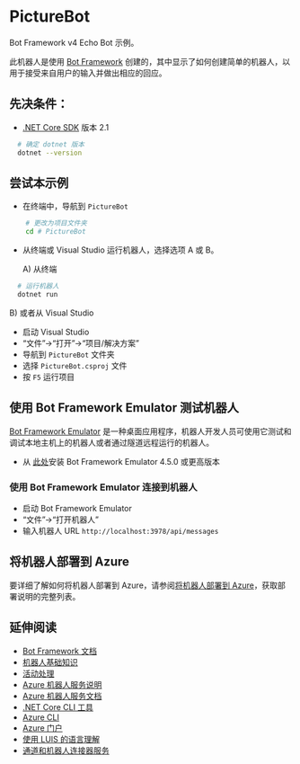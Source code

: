 ﻿# PictureBot

Bot Framework v4 Echo Bot 示例。

此机器人是使用 [Bot Framework](https://dev.botframework.com) 创建的，其中显示了如何创建简单的机器人，以用于接受来自用户的输入并做出相应的回应。

## 先决条件：

- [.NET Core SDK](https://dotnet.microsoft.com/download) 版本 2.1

```bash
  # 确定 dotnet 版本
  dotnet --version
```

## 尝试本示例

- 在终端中，导航到 `PictureBot`

```bash
    # 更改为项目文件夹
    cd # PictureBot
```

- 从终端或 Visual Studio 运行机器人，选择选项 A 或 B。

  A) 从终端

```bash
  # 运行机器人
  dotnet run
```

  B) 或者从 Visual Studio

  - 启动 Visual Studio
  - “文件”->“打开”->“项目/解决方案”
  - 导航到 `PictureBot` 文件夹
  - 选择 `PictureBot.csproj` 文件
  - 按 `F5` 运行项目

## 使用 Bot Framework Emulator 测试机器人

[Bot Framework Emulator](https://github.com/microsoft/botframework-emulator) 是一种桌面应用程序，机器人开发人员可使用它测试和调试本地主机上的机器人或者通过隧道远程运行的机器人。

- 从 [此处](https://github.com/Microsoft/BotFramework-Emulator/releases)安装 Bot Framework Emulator 4.5.0 或更高版本

### 使用 Bot Framework Emulator 连接到机器人

- 启动 Bot Framework Emulator
- “文件”->“打开机器人”
- 输入机器人 URL `http://localhost:3978/api/messages`

## 将机器人部署到 Azure

要详细了解如何将机器人部署到 Azure，请参阅[将机器人部署到 Azure](https://aka.ms/azuredeployment)，获取部署说明的完整列表。

## 延伸阅读

- [Bot Framework 文档](https://docs.botframework.com)
- [机器人基础知识](https://docs.microsoft.com/azure/bot-service/bot-builder-basics?view=azure-bot-service-4.0)
- [活动处理](https://docs.microsoft.com/zh-cn/azure/bot-service/bot-builder-concept-activity-processing?view=azure-bot-service-4.0)
- [Azure 机器人服务说明](https://docs.microsoft.com/azure/bot-service/bot-service-overview-introduction?view=azure-bot-service-4.0)
- [Azure 机器人服务文档](https://docs.microsoft.com/azure/bot-service/?view=azure-bot-service-4.0)
- [.NET Core CLI 工具](https://docs.microsoft.com/zh-cn/dotnet/core/tools/?tabs=netcore2x)
- [Azure CLI](https://docs.microsoft.com/cli/azure/?view=azure-cli-latest)
- [Azure 门户](https://portal.azure.com)
- [使用 LUIS 的语言理解](https://docs.microsoft.com/zh-cn/azure/cognitive-services/luis/)
- [通道和机器人连接器服务](https://docs.microsoft.com/zh-cn/azure/bot-service/bot-concepts?view=azure-bot-service-4.0)
